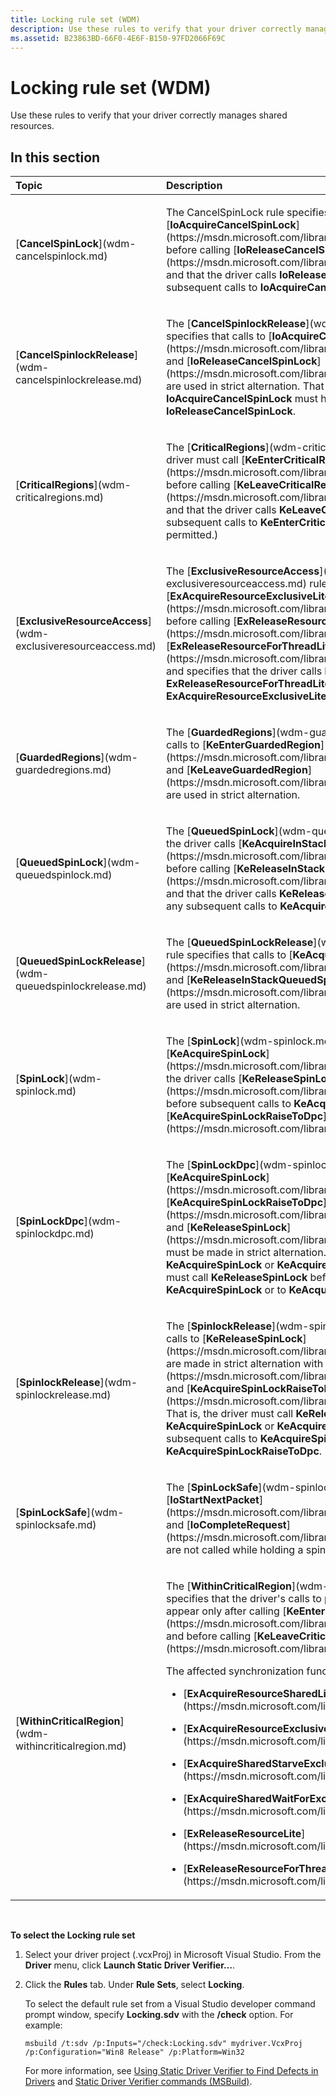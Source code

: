 ```yaml
---
title: Locking rule set (WDM)
description: Use these rules to verify that your driver correctly manages shared resources.
ms.assetid: B23863BD-66F0-4E6F-B150-97FD2066F69C
---
```


# Locking rule set (WDM)


Use these rules to verify that your driver correctly manages shared resources.

## In this section


<table>
<colgroup>
<col width="50%" />
<col width="50%" />
</colgroup>
<thead>
<tr class="header">
<th align="left">Topic</th>
<th align="left">Description</th>
</tr>
</thead>
<tbody>
<tr class="odd">
<td align="left"><p>[<strong>CancelSpinLock</strong>](wdm-cancelspinlock.md)</p></td>
<td align="left"><p>The CancelSpinLock rule specifies that the driver calls [<strong>IoAcquireCancelSpinLock</strong>](https://msdn.microsoft.com/library/windows/hardware/ff548196) before calling [<strong>IoReleaseCancelSpinLock</strong>](https://msdn.microsoft.com/library/windows/hardware/ff549550) and that the driver calls <strong>IoReleaseCancelSpinLock</strong> before any subsequent calls to <strong>IoAcquireCancelSpinLock</strong>.</p></td>
</tr>
<tr class="even">
<td align="left"><p>[<strong>CancelSpinlockRelease</strong>](wdm-cancelspinlockrelease.md)</p></td>
<td align="left"><p>The [<strong>CancelSpinlockRelease</strong>](wdm-cancelspinlockrelease.md) rule specifies that calls to [<strong>IoAcquireCancelSpinLock</strong>](https://msdn.microsoft.com/library/windows/hardware/ff548196) and [<strong>IoReleaseCancelSpinLock</strong>](https://msdn.microsoft.com/library/windows/hardware/ff549550) are used in strict alternation. That is, every call to <strong>IoAcquireCancelSpinLock</strong> must have a corresponding call to <strong>IoReleaseCancelSpinLock</strong>.</p></td>
</tr>
<tr class="odd">
<td align="left"><p>[<strong>CriticalRegions</strong>](wdm-criticalregions.md)</p></td>
<td align="left"><p>The [<strong>CriticalRegions</strong>](wdm-criticalregions.md) rule specifies that the driver must call [<strong>KeEnterCriticalRegion</strong>](https://msdn.microsoft.com/library/windows/hardware/ff552021) before calling [<strong>KeLeaveCriticalRegion</strong>](https://msdn.microsoft.com/library/windows/hardware/ff552964) and that the driver calls <strong>KeLeaveCriticalRegion</strong> before any subsequent calls to <strong>KeEnterCriticalRegion</strong>. (Nested calls are permitted.)</p></td>
</tr>
<tr class="even">
<td align="left"><p>[<strong>ExclusiveResourceAccess</strong>](wdm-exclusiveresourceaccess.md)</p></td>
<td align="left"><p>The [<strong>ExclusiveResourceAccess</strong>](wdm-exclusiveresourceaccess.md) rule specifies that the driver calls [<strong>ExAcquireResourceExclusiveLite</strong>](https://msdn.microsoft.com/library/windows/hardware/ff544351) before calling [<strong>ExReleaseResourceLite</strong>](https://msdn.microsoft.com/library/windows/hardware/ff545597) or [<strong>ExReleaseResourceForThreadLite</strong>](https://msdn.microsoft.com/library/windows/hardware/ff545585) and specifies that the driver calls <strong>ExReleaseResourceLite</strong> or <strong>ExReleaseResourceForThreadLite</strong> before any subsequent calls to <strong>ExAcquireResourceExclusiveLite</strong>.</p></td>
</tr>
<tr class="odd">
<td align="left"><p>[<strong>GuardedRegions</strong>](wdm-guardedregions.md)</p></td>
<td align="left"><p>The [<strong>GuardedRegions</strong>](wdm-guardedregions.md) rule verifies that calls to [<strong>KeEnterGuardedRegion</strong>](https://msdn.microsoft.com/library/windows/hardware/ff552028) and [<strong>KeLeaveGuardedRegion</strong>](https://msdn.microsoft.com/library/windows/hardware/ff552967) are used in strict alternation.</p></td>
</tr>
<tr class="even">
<td align="left"><p>[<strong>QueuedSpinLock</strong>](wdm-queuedspinlock.md)</p></td>
<td align="left"><p>The [<strong>QueuedSpinLock</strong>](wdm-queuedspinlock.md) rule specifies that the driver calls [<strong>KeAcquireInStackQueuedSpinLock</strong>](https://msdn.microsoft.com/library/windows/hardware/ff551899) before calling [<strong>KeReleaseInStackQueuedSpinLock</strong>](https://msdn.microsoft.com/library/windows/hardware/ff553130) and that the driver calls <strong>KeReleaseInStackQueuedSpinLock</strong> before any subsequent calls to <strong>KeAcquireInStackQueuedSpinLock</strong>.</p></td>
</tr>
<tr class="odd">
<td align="left"><p>[<strong>QueuedSpinLockRelease</strong>](wdm-queuedspinlockrelease.md)</p></td>
<td align="left"><p>The [<strong>QueuedSpinLockRelease</strong>](wdm-queuedspinlockrelease.md) rule specifies that calls to [<strong>KeAcquireInStackQueuedSpinLock</strong>](https://msdn.microsoft.com/library/windows/hardware/ff551899) and [<strong>KeReleaseInStackQueuedSpinLock</strong>](https://msdn.microsoft.com/library/windows/hardware/ff553130) are used in strict alternation.</p></td>
</tr>
<tr class="even">
<td align="left"><p>[<strong>SpinLock</strong>](wdm-spinlock.md)</p></td>
<td align="left"><p>The [<strong>SpinLock</strong>](wdm-spinlock.md) rule specifies that, after calling [<strong>KeAcquireSpinLock</strong>](https://msdn.microsoft.com/library/windows/hardware/ff551917), the driver calls [<strong>KeReleaseSpinLock</strong>](https://msdn.microsoft.com/library/windows/hardware/ff553145) before subsequent calls to <strong>KeAcquireSpinLock</strong> or to [<strong>KeAcquireSpinLockRaiseToDpc</strong>](https://msdn.microsoft.com/library/windows/hardware/ff551928).</p></td>
</tr>
<tr class="odd">
<td align="left"><p>[<strong>SpinLockDpc</strong>](wdm-spinlockdpc.md)</p></td>
<td align="left"><p>The [<strong>SpinLockDpc</strong>](wdm-spinlockdpc.md) rule specifies that calls to [<strong>KeAcquireSpinLock</strong>](https://msdn.microsoft.com/library/windows/hardware/ff551917) or [<strong>KeAcquireSpinLockRaiseToDpc</strong>](https://msdn.microsoft.com/library/windows/hardware/ff551928) and [<strong>KeReleaseSpinLock</strong>](https://msdn.microsoft.com/library/windows/hardware/ff553145) must be made in strict alternation. That is, after calling <strong>KeAcquireSpinLock</strong> or <strong>KeAcquireSpinLockRaiseToDpc</strong>, the driver must call <strong>KeReleaseSpinLock</strong> before subsequent calls to <strong>KeAcquireSpinLock</strong> or to <strong>KeAcquireSpinLockRaiseToDpc</strong>.</p></td>
</tr>
<tr class="even">
<td align="left"><p>[<strong>SpinlockRelease</strong>](wdm-spinlockrelease.md)</p></td>
<td align="left"><p>The [<strong>SpinlockRelease</strong>](wdm-spinlockrelease.md) rule specifies that calls to [<strong>KeReleaseSpinLock</strong>](https://msdn.microsoft.com/library/windows/hardware/ff553145) are made in strict alternation with [<strong>KeAcquireSpinLock</strong>](https://msdn.microsoft.com/library/windows/hardware/ff551917) and [<strong>KeAcquireSpinLockRaiseToDpc</strong>](https://msdn.microsoft.com/library/windows/hardware/ff551928). That is, the driver must call <strong>KeReleaseSpinLock</strong> after calling <strong>KeAcquireSpinLock</strong> or <strong>KeAcquireSpinLockRaiseToDpc</strong> and before subsequent calls to <strong>KeAcquireSpinLock</strong> or to <strong>KeAcquireSpinLockRaiseToDpc</strong>.</p></td>
</tr>
<tr class="odd">
<td align="left"><p>[<strong>SpinLockSafe</strong>](wdm-spinlocksafe.md)</p></td>
<td align="left"><p>The [<strong>SpinLockSafe</strong>](wdm-spinlocksafe.md) rule specifies that [<strong>IoStartNextPacket</strong>](https://msdn.microsoft.com/library/windows/hardware/ff550358) and [<strong>IoCompleteRequest</strong>](https://msdn.microsoft.com/library/windows/hardware/ff548343) are not called while holding a spin lock.</p></td>
</tr>
<tr class="even">
<td align="left"><p>[<strong>WithinCriticalRegion</strong>](wdm-withincriticalregion.md)</p></td>
<td align="left"><p>The [<strong>WithinCriticalRegion</strong>](wdm-withincriticalregion.md) rule specifies that the driver's calls to particular synchronization functions appear only after calling [<strong>KeEnterCriticalRegion</strong>](https://msdn.microsoft.com/library/windows/hardware/ff552021) and before calling [<strong>KeLeaveCriticalRegion</strong>](https://msdn.microsoft.com/library/windows/hardware/ff552964).</p>
<p>The affected synchronization functions are the following:</p>
<ul>
<li><p>[<strong>ExAcquireResourceSharedLite</strong>](https://msdn.microsoft.com/library/windows/hardware/ff544363)</p></li>
<li><p>[<strong>ExAcquireResourceExclusiveLite</strong>](https://msdn.microsoft.com/library/windows/hardware/ff544351)</p></li>
<li><p>[<strong>ExAcquireSharedStarveExclusive</strong>](https://msdn.microsoft.com/library/windows/hardware/ff544367)</p></li>
<li><p>[<strong>ExAcquireSharedWaitForExclusive</strong>](https://msdn.microsoft.com/library/windows/hardware/ff544370)</p></li>
<li><p>[<strong>ExReleaseResourceLite</strong>](https://msdn.microsoft.com/library/windows/hardware/ff545597)</p></li>
<li><p>[<strong>ExReleaseResourceForThreadLite</strong>](https://msdn.microsoft.com/library/windows/hardware/ff545585)</p></li>
</ul></td>
</tr>
</tbody>
</table>

 

**To select the Locking rule set**

1.  Select your driver project (.vcxProj) in Microsoft Visual Studio. From the **Driver** menu, click **Launch Static Driver Verifier…**.

2.  Click the **Rules** tab. Under **Rule Sets**, select **Locking**.

    To select the default rule set from a Visual Studio developer command prompt window, specify **Locking.sdv** with the **/check** option. For example:

    ```
    msbuild /t:sdv /p:Inputs="/check:Locking.sdv" mydriver.VcxProj /p:Configuration="Win8 Release" /p:Platform=Win32
    ```

    For more information, see [Using Static Driver Verifier to Find Defects in Drivers](https://msdn.microsoft.com/library/windows/hardware/hh454281) and [Static Driver Verifier commands (MSBuild)](https://msdn.microsoft.com/library/windows/hardware/hh466459).

 

 





